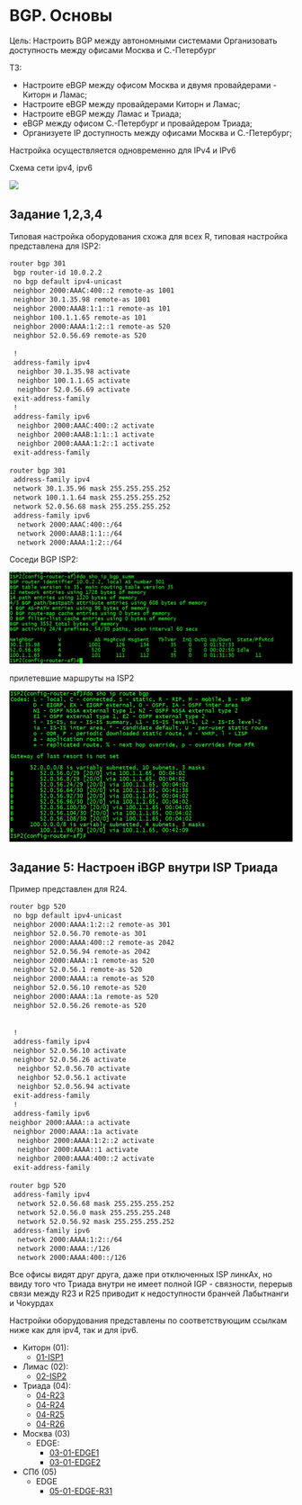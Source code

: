 # BGP. Основы #

Цель: Настроить BGP между автономными системами Организовать доступность между офисами Москва и С.-Петербург

ТЗ:
- Настроите eBGP между офисом Москва и двумя провайдерами - Киторн и Ламас;
- Настроите eBGP между провайдерами Киторн и Ламас;
- Настроите eBGP между Ламас и Триада;
- eBGP между офисом С.-Петербург и провайдером Триада;
- Организуете IP доступность между офисами Москва и С.-Петербург;

Настройка осуществляется одновременно для IPv4 и IPv6

Cхема сети ipv4, ipv6

![](/LECTURES/MODULE03/Lecture23/pictures/31.jpg)


##  Задание 1,2,3,4

Типовая настройка оборудования схожа для всех R, типовая настройка представлена для ISP2: 

```
router bgp 301
 bgp router-id 10.0.2.2
 no bgp default ipv4-unicast
 neighbor 2000:AAAC:400::2 remote-as 1001
 neighbor 30.1.35.98 remote-as 1001
 neighbor 2000:AAAB:1:1::1 remote-as 101
 neighbor 100.1.1.65 remote-as 101
 neighbor 2000:AAAA:1:2::1 remote-as 520
 neighbor 52.0.56.69 remote-as 520

 !
 address-family ipv4
  neighbor 30.1.35.98 activate
  neighbor 100.1.1.65 activate
  neighbor 52.0.56.69 activate
 exit-address-family
 !
 address-family ipv6
  neighbor 2000:AAAC:400::2 activate
  neighbor 2000:AAAB:1:1::1 activate
  neighbor 2000:AAAA:1:2::1 activate
 exit-address-family

router bgp 301
 address-family ipv4
 network 30.1.35.96 mask 255.255.255.252
 network 100.1.1.64 mask 255.255.255.252
 network 52.0.56.68 mask 255.255.255.252
 address-family ipv6
  network 2000:AAAC:400::/64
  network 2000:AAAB:1:1::/64
  network 2000:AAAA:1:2::/64
```

Соседи BGP ISP2:

![](/LECTURES/MODULE03/Lecture23/pictures/26.jpg)

прилетевшие маршруты на ISP2

![](/LECTURES/MODULE03/Lecture23/pictures/27.jpg)


##  Задание 5: Настроен iBGP внутри ISP Триада 

Пример представлен для R24.

```
router bgp 520
 no bgp default ipv4-unicast
 neighbor 2000:AAAA:1:2::2 remote-as 301
 neighbor 52.0.56.70 remote-as 301
 neighbor 2000:AAAA:400::2 remote-as 2042
 neighbor 52.0.56.94 remote-as 2042
 neighbor 2000:AAAA::1 remote-as 520
 neighbor 52.0.56.1 remote-as 520
 neighbor 2000:AAAA::a remote-as 520
 neighbor 52.0.56.10 remote-as 520
 neighbor 2000:AAAA::1a remote-as 520
 neighbor 52.0.56.26 remote-as 520


 !
 address-family ipv4
 neighbor 52.0.56.10 activate
 neighbor 52.0.56.26 activate
  neighbor 52.0.56.70 activate
  neighbor 52.0.56.1 activate
  neighbor 52.0.56.94 activate
 exit-address-family
 !
 address-family ipv6
neighbor 2000:AAAA::a activate
 neighbor 2000:AAAA::1a activate
  neighbor 2000:AAAA:1:2::2 activate
  neighbor 2000:AAAA::1 activate
  neighbor 2000:AAAA:400::2 activate
 exit-address-family

router bgp 520
 address-family ipv4
  network 52.0.56.68 mask 255.255.255.252
  network 52.0.56.0 mask 255.255.255.248
  network 52.0.56.92 mask 255.255.255.252 
 address-family ipv6
  network 2000:AAAA:1:2::/64
  network 2000:AAAA::/126
  network 2000:AAAA:400::/126
```
Все офисы видят друг друга, даже при отключенных ISP линкАх, но ввиду того что Триада внутри не имеет полной IGP - связности, перерыв связи между R23 и R25 приводит к недоступности бранчей Лабытнанги и Чокурдах  



Настройки оборудования представлены по соответствующим ссылкам ниже как для ipv4, так и для ipv6.

- Киторн (01):
   - [01-ISP1](/LECTURES/MODULE03/Lecture23/labs/configs/01-ISP1.txt)
- Лимас (02):
   - [02-ISP2](/LECTURES/MODULE03/Lecture23/labs/configs/02-ISP2.txt)
- Триада (04): 
   - [04-R23](/LECTURES/MODULE03/Lecture23/labs/configs/04-R23.txt)
   - [04-R24](/LECTURES/MODULE03/Lecture23/labs/configs/04-R24.txt)
   - [04-R25](/LECTURES/MODULE03/Lecture23/labs/configs/04-R25.txt)
   - [04-R26](/LECTURES/MODULE03/Lecture23/labs/configs/04-R26.txt)
- Москва (03)
   - EDGE: 
      - [03-01-EDGE1](/LECTURES/MODULE03/Lecture23/labs/configs/03-01-EDGE1.txt)
      - [03-01-EDGE2](/LECTURES/MODULE03/Lecture23/labs/configs/03-01-EDGE2.txt)
- СПб (05)
   - EDGE
      - [05-01-EDGE-R31](/LECTURES/MODULE03/Lecture23/labs/configs/05-1-EDGE-R31.txt)

